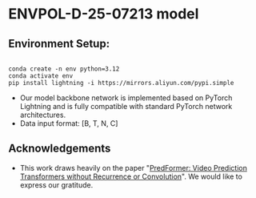 # ENVPOL-D-25-07213 model

## Environment Setup:
```shell

conda create -n env python=3.12
conda activate env
pip install lightning -i https://mirrors.aliyun.com/pypi.simple
```
- Our model backbone network is implemented based on PyTorch Lightning and is fully compatible with standard PyTorch network architectures.
- Data input format: [B, T, N, C]


## Acknowledgements
- This work draws heavily on the paper "[PredFormer: Video Prediction Transformers without Recurrence or Convolution](https://github.com/yyyujintang/PredFormer)". We would like to express our gratitude.


